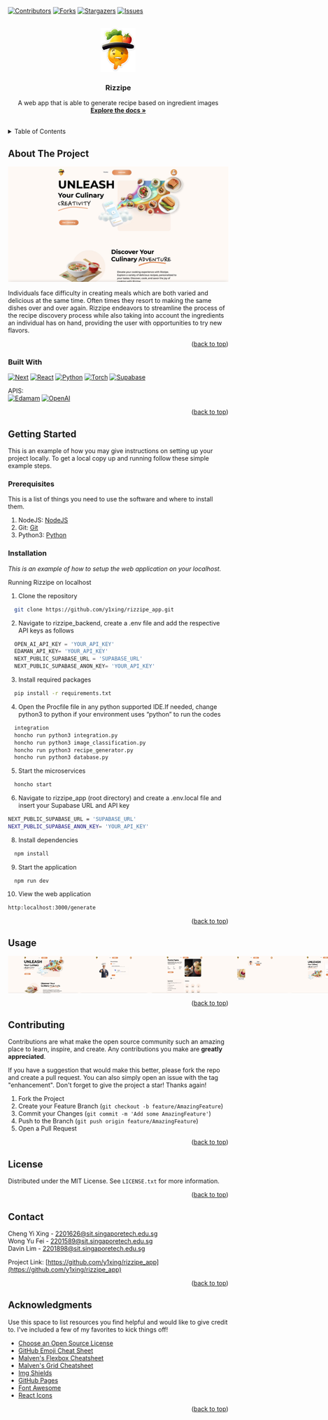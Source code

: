 <!-- Improved compatibility of back to top link: See: https://github.com/othneildrew/Best-README-Template/pull/73 -->
<a name="readme-top"></a>
<!--
*** Thanks for checking out the Best-README-Template. If you have a suggestion
*** that would make this better, please fork the repo and create a pull request
*** or simply open an issue with the tag "enhancement".
*** Don't forget to give the project a star!
*** Thanks again! Now go create something AMAZING! :D
-->



<!-- PROJECT SHIELDS -->
<!--
*** I'm using markdown "reference style" links for readability.
*** Reference links are enclosed in brackets [ ] instead of parentheses ( ).
*** See the bottom of this document for the declaration of the reference variables
*** for contributors-url, forks-url, etc. This is an optional, concise syntax you may use.
*** https://www.markdownguide.org/basic-syntax/#reference-style-links
-->
[![Contributors][contributors-shield]][contributors-url]
[![Forks][forks-shield]][forks-url]
[![Stargazers][stars-shield]][stars-url]
[![Issues][issues-shield]][issues-url]




<!-- PROJECT LOGO -->
<br />
<div align="center">
  <a href="https://github.com/othneildrew/Best-README-Template">
    <img src="src/assets/NoWordLogo.png" alt="Logo" width="80" height="100">
  </a>

  <h3 align="center">Rizzipe</h3>

  <p align="center">
    A web app that is able to generate recipe based on ingredient images
    <br />
    <a href="https://github.com/y1xing/rizzipe_app"><strong>Explore the docs »</strong></a>
    <br />
    <br />
<!--     <a href="https://github.com/othneildrew/Best-README-Template">View Demo</a>
    ·
    <a href="https://github.com/othneildrew/Best-README-Template/issues">Report Bug</a>
    ·
    <a href="https://github.com/othneildrew/Best-README-Template/issues">Request Feature</a> -->
  </p>
</div>



<!-- TABLE OF CONTENTS -->
<details>
  <summary>Table of Contents</summary>
  <ol>
    <li>
      <a href="#about-the-project">About The Project</a>
      <ul>
        <li><a href="#built-with">Built With</a></li>
      </ul>
    </li>
    <li>
      <a href="#getting-started">Getting Started</a>
      <ul>
        <li><a href="#prerequisites">Prerequisites</a></li>
        <li><a href="#installation">Installation</a></li>
      </ul>
    </li>
    <li><a href="#usage">Usage</a></li>
    <li><a href="#contributing">Contributing</a></li>
    <li><a href="#contact">Contact</a></li>
    <li><a href="#acknowledgments">Acknowledgments</a></li>
  </ol>
</details>



<!-- ABOUT THE PROJECT -->
## About The Project

[![Product Name Screen Shot][product-screenshot]](https://example.com)

Individuals face difficulty in creating meals which are both varied and delicious at the same time. Often times they resort to making the same dishes over and over again. Rizzipe endeavors to streamline the process of the recipe discovery process while also taking into account the ingredients an individual has on hand, providing the user with opportunities to try new flavors.


<p align="right">(<a href="#readme-top">back to top</a>)</p>



### Built With

[![Next][Next.js]][Next-url] 
[![React][React.js]][React-url]
[![Python][Python]][Python-url]
[![Torch][Torch]][Torch-url] 
[![Supabase][Supabase]][Supabase-url]

APIS:<br> 
[![Edamam][Edamam]][Edamam-url]
[![OpenAI][OpenAI]][OpenAI-url]


<p align="right">(<a href="#readme-top">back to top</a>)</p>



<!-- GETTING STARTED -->
## Getting Started

This is an example of how you may give instructions on setting up your project locally.
To get a local copy up and running follow these simple example steps.

### Prerequisites

This is a list of things you need to use the software and where to install them.
1. NodeJS: [NodeJS](https://nodejs.org/en) 
2. Git: [Git](https://git-scm.com/downloads)
3. Python3: [Python](https://www.python.org/downloads/)

### Installation

_This is an example of how to setup the web application on your localhost._

Running Rizzipe on localhost

1. Clone the repository
```sh
  git clone https://github.com/y1xing/rizzipe_app.git
```
2. Navigate to rizzipe_backend, create a .env file and add the respective API keys as follows
```js
  OPEN_AI_API_KEY = 'YOUR_API_KEY'
  EDAMAN_API_KEY= 'YOUR_API_KEY'
  NEXT_PUBLIC_SUPABASE_URL = 'SUPABASE_URL'
  NEXT_PUBLIC_SUPABASE_ANON_KEY= 'YOUR_API_KEY' 
```
3. Install required packages
```sh
  pip install -r requirements.txt
```
4. Open the Procfile file in any python supported IDE.If needed, change python3 to python if your environment uses “python” to run the codes
```sh
  integration
  honcho run python3 integration.py
  honcho run python3 image_classification.py
  honcho run python3 recipe_generator.py
  honcho run python3 database.py
```
5. Start the microservices
```sh
  honcho start
```
6. Navigate to rizzipe_app (root directory) and create a .env.local file and insert your Supabase URL and API key
```sh
NEXT_PUBLIC_SUPABASE_URL = 'SUPABASE_URL'
NEXT_PUBLIC_SUPABASE_ANON_KEY= 'YOUR_API_KEY' 
```
8. Install dependencies
```sh
  npm install
```
9. Start the application
```
  npm run dev
```
10. View the web application
```sh
http:localhost:3000/generate
```

<p align="right">(<a href="#readme-top">back to top</a>)</p>



<!-- USAGE EXAMPLES -->
## Usage

<div style="display:flex;">
  <img src="images/screenshot.png" alt="Image 1" width="32%" />
  <img src="images/1.png" alt="Image 2" width="32%" />
  <img src="images/2.png" alt="Image 3" width="32%" />
  <img src="images/3.png" alt="Image 4" width="32%" />
  <img src="images/4.png" alt="Image 5" width="32%" />
</div>

<p align="right">(<a href="#readme-top">back to top</a>)</p>






<!-- CONTRIBUTING -->
## Contributing

Contributions are what make the open source community such an amazing place to learn, inspire, and create. Any contributions you make are **greatly appreciated**.

If you have a suggestion that would make this better, please fork the repo and create a pull request. You can also simply open an issue with the tag "enhancement".
Don't forget to give the project a star! Thanks again!

1. Fork the Project
2. Create your Feature Branch (`git checkout -b feature/AmazingFeature`)
3. Commit your Changes (`git commit -m 'Add some AmazingFeature'`)
4. Push to the Branch (`git push origin feature/AmazingFeature`)
5. Open a Pull Request

<p align="right">(<a href="#readme-top">back to top</a>)</p>



<!-- LICENSE -->
## License

Distributed under the MIT License. See `LICENSE.txt` for more information.

<p align="right">(<a href="#readme-top">back to top</a>)</p>



<!-- CONTACT -->
## Contact

Cheng Yi Xing - 2201626@sit.singaporetech.edu.sg <br>
Wong Yu Fei - 2201589@sit.singaporetech.edu.sg <br>
Davin Lim - 2201898@sit.singaporetech.edu.sg 

Project Link: [https://github.com/y1xing/rizzipe_app](https://github.com/y1xing/rizzipe_app)

<p align="right">(<a href="#readme-top">back to top</a>)</p>



<!-- ACKNOWLEDGMENTS -->
## Acknowledgments

Use this space to list resources you find helpful and would like to give credit to. I've included a few of my favorites to kick things off!

* [Choose an Open Source License](https://choosealicense.com)
* [GitHub Emoji Cheat Sheet](https://www.webpagefx.com/tools/emoji-cheat-sheet)
* [Malven's Flexbox Cheatsheet](https://flexbox.malven.co/)
* [Malven's Grid Cheatsheet](https://grid.malven.co/)
* [Img Shields](https://shields.io)
* [GitHub Pages](https://pages.github.com)
* [Font Awesome](https://fontawesome.com)
* [React Icons](https://react-icons.github.io/react-icons/search)

<p align="right">(<a href="#readme-top">back to top</a>)</p>



<!-- MARKDOWN LINKS & IMAGES -->
<!-- https://www.markdownguide.org/basic-syntax/#reference-style-links -->
[contributors-shield]: https://img.shields.io/github/contributors/y1xing/rizzipe_app.svg?style=for-the-badge
[contributors-url]: https://github.com/y1xing/rizzipe_app/graphs/contributors
[forks-shield]: https://img.shields.io/github/forks/y1xing/rizzipe_app.svg?style=for-the-badge
[forks-url]: https://github.com/y1xing/rizzipe_app/network/members
[stars-shield]: https://img.shields.io/github/stars/y1xing/rizzipe_app.svg?style=for-the-badge
[stars-url]: https://github.com/y1xing/rizzipe_app/stargazers
[issues-shield]: https://img.shields.io/github/issues/y1xing/rizzipe_app.svg?style=for-the-badge
[issues-url]: https://github.com/y1xing/rizzipe_app/issues
[license-shield]: https://img.shields.io/github/license/y1xing/rizzipe_app.svg.svg?style=for-the-badge
[license-url]: https://github.com/y1xing/rizzipe_app/blob/main/LICENSE.txt

[product-screenshot]: images/screenshot.png
[Next.js]: https://img.shields.io/badge/next.js-000000?style=for-the-badge&logo=nextdotjs&logoColor=white
[Next-url]: https://nextjs.org/
[React.js]: https://img.shields.io/badge/React-20232A?style=for-the-badge&logo=react&logoColor=61DAFB
[React-url]: https://reactjs.org/
[Python]: https://img.shields.io/badge/Python-14354C?style=for-the-badge&logo=python&logoColor=white
[Python-url]: https://www.python.org/ 
[Torch]: https://img.shields.io/badge/PyTorch-%23EE4C2C.svg?style=for-the-badge&logo=PyTorch&logoColor=white
[Torch-url]: https://pytorch.org/
[Supabase]: https://img.shields.io/badge/Supabase-3ECF8E?style=for-the-badge&logo=supabase&logoColor=white
[Supabase-url]: https://supabase.com/
[Edamam]: https://img.shields.io/badge/Edamam-8A2BE2
[Edamam-url]: https://www.edamam.com/
[OpenAI]: https://img.shields.io/badge/OpenAI-8A2BE2
[OpenAI-url]: https://openai.com/
